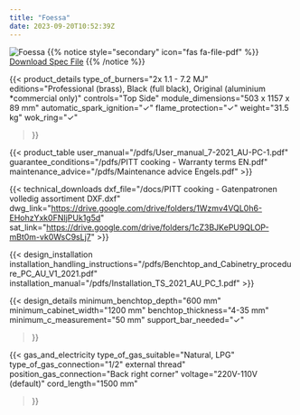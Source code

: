 ```yaml
---
title: "Foessa"
date: 2023-09-20T10:52:39Z
---
```

![Foessa](/images/foessa.png)
{{% notice style="secondary" icon="fas fa-file-pdf" %}}
[Download Spec File](/pdfs/PITT-cooking-Techn.-Document-Foessa-NL-EN.pdf)
{{% /notice %}}


{{< product_details 
  type_of_burners="2x 1.1 - 7.2 MJ"
  editions="Professional (brass), Black (full black), Original (aluminium *commercial only)"
  controls="Top Side"
  module_dimensions="503 x 1157 x 89 mm"
  automatic_spark_ignition="✓"
  flame_protection="✓"
  weight="31.5 kg"
  wok_ring="✓"
>}}


{{< product_table user_manual="/pdfs/User_manual_7-2021_AU-PC-1.pdf" guarantee_conditions="/pdfs/PITT cooking - Warranty terms EN.pdf" maintenance_advice="/pdfs/Maintenance advice Engels.pdf" >}}

{{< technical_downloads dxf_file="/docs/PITT cooking - Gatenpatronen volledig assortiment DXF.dxf" dwg_link="https://drive.google.com/drive/folders/1Wzmv4VQL0h6-EHohzYxk0FNIjPUk1g5d" sat_link="https://drive.google.com/drive/folders/1cZ3BJKePU9QLOP-mBt0m-vk0WsC9sLj7" >}}

{{< design_installation installation_handling_instructions="/pdfs/Benchtop_and_Cabinetry_procedure_PC_AU_V1_2021.pdf" installation_manual="/pdfs/Installation_TS_2021_AU_PC_1.pdf" >}}

{{< design_details 
  minimum_benchtop_depth="600 mm"
  minimum_cabinet_width="1200 mm"
  benchtop_thickness="4-35 mm"
  minimum_c_measurement="50 mm"
  support_bar_needed="✓"
>}}

{{< gas_and_electricity 
  type_of_gas_suitable="Natural, LPG"
  type_of_gas_connection="1/2\" external thread"
  position_gas_connection="Back right corner"
  voltage="220V-110V (default)"
  cord_length="1500 mm"
>}}
